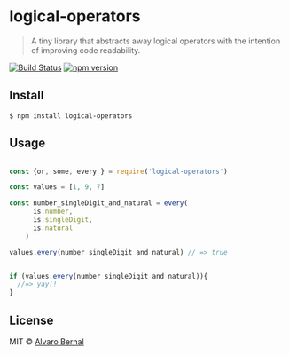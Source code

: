 # logical-operators

> A tiny library that abstracts away logical operators with the intention of improving code readability.

[![Build Status](https://travis-ci.org/AlvaroBernalG/logical-operators.svg?branch=master)](https://travis-ci.org/AlvaroBernalG/logical-operators) [![npm version](https://badge.fury.io/js/logical-operators.svg)](https://badge.fury.io/js/logical-operators)


## Install
```
$ npm install logical-operators
```


## Usage

```js

const {or, some, every } = require('logical-operators')

const values = [1, 9, 7]

const number_singleDigit_and_natural = every(
      is.number, 
      is.singleDigit, 
      is.natural
    )

values.every(number_singleDigit_and_natural) // => true


if (values.every(number_singleDigit_and_natural)){
  //=> yay!!
}

```


## License

MIT © [Alvaro Bernal](https://github.com/AlvaroBernalG/) 
